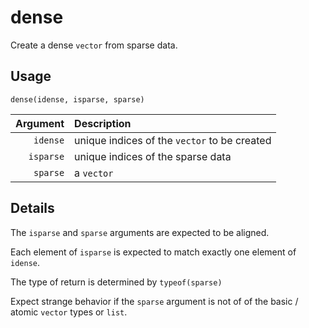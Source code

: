 dense
=====

Create a dense `vector` from sparse data.

Usage
-----

    dense(idense, isparse, sparse)
    
|   Argument | Description                                  |
| ---------: | :------------------------------------------- |
|   `idense` | unique indices of the `vector` to be created |
|  `isparse` | unique indices of the sparse data            |
|   `sparse` | a `vector`                                   |

Details
-------

The `isparse` and `sparse` arguments are expected to be aligned.

Each element of `isparse` is expected to match exactly one element of `idense`.

The type of return is determined by `typeof(sparse)`

Expect strange behavior if the `sparse` argument is not of  of the basic / atomic `vector` types or `list`.


